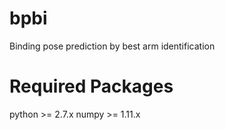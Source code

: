 # bpbi
Binding pose prediction by best arm identification

# Required Packages 
python >= 2.7.x
numpy >= 1.11.x
